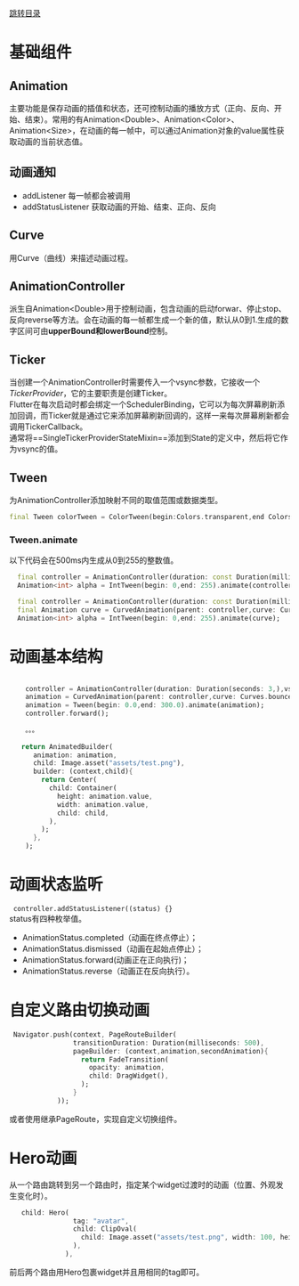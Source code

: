 

[跳转目录](#1) 
<h3 id="1"></h3>

# 基础组件

## Animation

主要功能是保存动画的插值和状态，还可控制动画的播放方式（正向、反向、开始、结束）。常用的有Animation\<Double>、Animation\<Color>、Animation\<Size>，在动画的每一帧中，可以通过Animation对象的value属性获取动画的当前状态值。

## 动画通知

- addListener 每一帧都会被调用
- addStatusListener 获取动画的开始、结束、正向、反向

## Curve

用Curve（曲线）来描述动画过程。

## AnimationController
派生自Animation\<Double>用于控制动画，包含动画的启动forwar、停止stop、反向reverse等方法。会在动画的每一帧都生成一个新的值，默认从0到1.生成的数字区间可由**upperBound和lowerBound**控制。

## Ticker
当创建一个AnimationController时需要传入一个vsync参数，它接收一个*TickerProvider*，它的主要职责是创建Ticker。  
Flutter在每次启动时都会绑定一个SchedulerBinding，它可以为每次屏幕刷新添加回调，而Ticker就是通过它来添加屏幕刷新回调的，这样一来每次屏幕刷新都会调用TickerCallback。  
通常将==SingleTickerProviderStateMixin==添加到State的定义中，然后将它作为vsync的值。

## Tween
为AnimationController添加映射不同的取值范围或数据类型。

```dart 
final Tween colorTween = ColorTween(begin:Colors.transparent,end Colors.black54);
```

### Tween.animate
以下代码会在500ms内生成从0到255的整数值。

```dart
  final controller = AnimationController(duration: const Duration(milliseconds: 500),vsync: this);
  Animation<int> alpha = IntTween(begin: 0,end: 255).animate(controller); 
```

```dart
  final controller = AnimationController(duration: const Duration(milliseconds: 500),vsync: this);
  final Animation curve = CurvedAnimation(parent: controller,curve: Curves.easeOut);
  Animation<int> alpha = IntTween(begin: 0,end: 255).animate(curve);
```

# 动画基本结构

```dart

    controller = AnimationController(duration: Duration(seconds: 3,),vsync: this);
    animation = CurvedAnimation(parent: controller,curve: Curves.bounceIn);
    animation = Tween(begin: 0.0,end: 300.0).animate(animation);
    controller.forward();
    
    。。。
    
   return AnimatedBuilder(
      animation: animation,
      child: Image.asset("assets/test.png"),
      builder: (context,child){
        return Center(
          child: Container(
            height: animation.value,
            width: animation.value,
            child: child,
          ),
        );
      },
    );

```

# 动画状态监听

` controller.addStatusListener((status) {}`  
status有四种枚举值。 
 
- AnimationStatus.completed（动画在终点停止）；  
- AnimationStatus.dismissed（动画在起始点停止）；  
- AnimationStatus.forward(动画正在正向执行)；  
- AnimationStatus.reverse（动画正在反向执行）。

# 自定义路由切换动画

```dart
 Navigator.push(context, PageRouteBuilder(
                transitionDuration: Duration(milliseconds: 500),
                pageBuilder: (context,animation,secondAnimation){
                  return FadeTransition(
                    opacity: animation,
                    child: DragWidget(),
                  );
                }
            ));
```

或者使用继承PageRoute，实现自定义切换组件。

# Hero动画
从一个路由跳转到另一个路由时，指定某个widget过渡时的动画（位置、外观发生变化时）。

```dart
   child: Hero(
                tag: "avatar",
                child: ClipOval(
                  child: Image.asset("assets/test.png", width: 100, height: 100,),
                ),
              ),
```
前后两个路由用Hero包裹widget并且用相同的tag即可。


